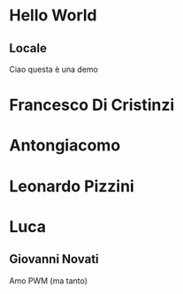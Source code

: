 # Hello World
## Locale
Ciao questa è una demo
#  Francesco Di Cristinzi

# Antongiacomo
# Leonardo Pizzini
# Luca
## Giovanni Novati

Amo PWM (ma tanto)
